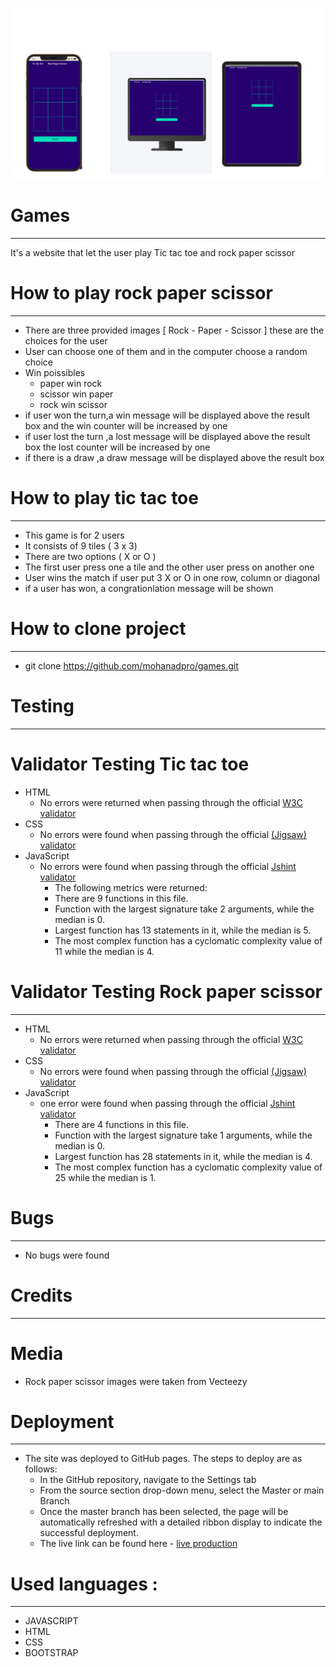 ![CI logo](assets/images/site-on-different-size.png)
# Games
---
It's a website that let the user play Tic tac toe and rock paper scissor 


# How to play rock paper scissor
---
* There are three provided images [ Rock - Paper - Scissor ] these are the choices for the user
* User can choose one of them and in the computer choose a random choice 
* Win poissibles
    * paper win rock
    * scissor win paper
    * rock win scissor
* if user won the turn,a win message will be displayed above the result box and the win counter will be increased by one
* if user lost the turn ,a lost message will be displayed above the result box the lost counter will be increased by one
* if there is a draw ,a draw message will be displayed above the result box

# How to play tic tac toe
---
* This game is for 2 users 
* It consists of 9 tiles ( 3 x 3)
* There are two options ( X or O )
* The first user press one a tile and the other user press on another one
* User wins the match if user put 3 X or O in one row, column or diagonal
* if a user has won, a congrationlation message will be shown

# How to clone project
---
* git clone https://github.com/mohanadpro/games.git


# Testing
---
# Validator Testing Tic tac toe
* HTML
    * No errors were returned when passing through the official [W3C validator](https://validator.w3.org/#validate_by_input)
* CSS
    * No errors were found when passing through the official [(Jigsaw) validator](https://jigsaw.w3.org/css-validator/#validate_by_input)
* JavaScript
    * No errors were found when passing through the official [Jshint validator]()
        * The following metrics were returned:
        * There are 9 functions in this file.
        * Function with the largest signature take 2 arguments, while the median is 0.
        * Largest function has 13 statements in it, while the median is 5.
        * The most complex function has a cyclomatic complexity value of 11 while the median is 4.


# Validator Testing Rock paper scissor
---
* HTML
    * No errors were returned when passing through the official [W3C validator](https://validator.w3.org/#validate_by_input)
* CSS
    * No errors were found when passing through the official [(Jigsaw) validator](https://jigsaw.w3.org/css-validator/#validate_by_input)
* JavaScript
    * one error were found when passing through the official [Jshint validator](https://jshint.com/)
        * There are 4 functions in this file.
        * Function with the largest signature take 1 arguments, while the median is 0.
        * Largest function has 28 statements in it, while the median is 4.
        * The most complex function has a cyclomatic complexity value of 25 while the median is 1.

# Bugs
---
* No bugs were found

# Credits 
---
# Media
* Rock paper scissor images were taken from Vecteezy


# Deployment
---
* The site was deployed to GitHub pages. The steps to deploy are as follows:
    * In the GitHub repository, navigate to the Settings tab
    * From the source section drop-down menu, select the Master or main Branch
    * Once the master branch has been selected, the page will be automatically refreshed with a detailed ribbon display to indicate the successful deployment.
    * The live link can be found here - [live production](https://mohanadpro.github.io/games/)


# Used languages :
---
* JAVASCRIPT 
* HTML 
* CSS 
* BOOTSTRAP
